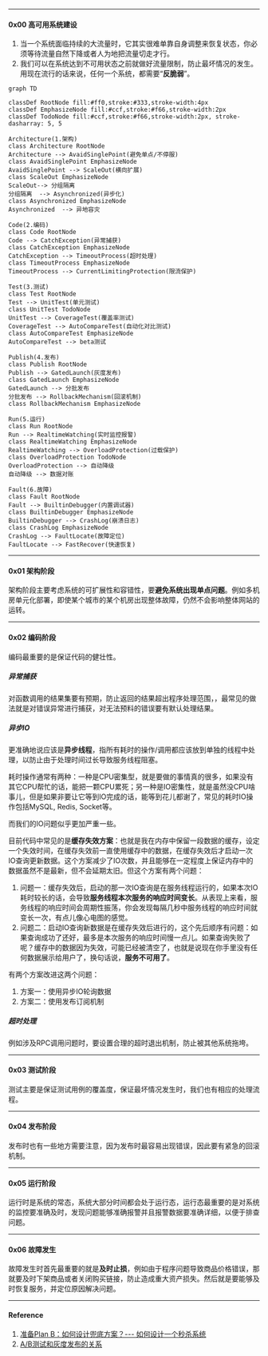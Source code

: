 



----

#### 0x00 高可用系统建设



1. 当一个系统面临持续的大流量时，它其实很难单靠自身调整来恢复状态，你必须等待流量自然下降或者人为地把流量切走才行。
2. 我们可以在系统达到不可用状态之前就做好流量限制，防止最坏情况的发生。用现在流行的话来说，任何一个系统，都需要“**反脆弱**”。



```mermaid
graph TD

classDef RootNode fill:#ff0,stroke:#333,stroke-width:4px
classDef EmphasizeNode fill:#ccf,stroke:#f66,stroke-width:2px
classDef TodoNode fill:#ccf,stroke:#f66,stroke-width:2px, stroke-dasharray: 5, 5

Architecture(1.架构)
class Architecture RootNode
Architecture --> AvaidSinglePoint(避免单点/不停服)
class AvaidSinglePoint EmphasizeNode
AvaidSinglePoint --> ScaleOut(横向扩展)
class ScaleOut EmphasizeNode
ScaleOut--> 分组隔离
分组隔离  --> Asynchronized(异步化)
class Asynchronized EmphasizeNode
Asynchronized  --> 异地容灾

Code(2.编码)
class Code RootNode
Code --> CatchException(异常捕获)
class CatchException EmphasizeNode
CatchException --> TimeoutProcess(超时处理)
class TimeoutProcess EmphasizeNode
TimeoutProcess --> CurrentLimitingProtection(限流保护)

Test(3.测试)
class Test RootNode
Test --> UnitTest(单元测试)
class UnitTest TodoNode
UnitTest --> CoverageTest(覆盖率测试)
CoverageTest --> AutoCompareTest(自动化对比测试)
class AutoCompareTest EmphasizeNode
AutoCompareTest --> beta测试

Publish(4.发布)
class Publish RootNode
Publish --> GatedLaunch(灰度发布)
class GatedLaunch EmphasizeNode
GatedLaunch --> 分批发布
分批发布 --> RollbackMechanism(回滚机制)
class RollbackMechanism EmphasizeNode

Run(5.运行)
class Run RootNode
Run --> RealtimeWatching(实时监控报警)
class RealtimeWatching EmphasizeNode
RealtimeWatching --> OverloadProtection(过载保护)
class OverloadProtection TodoNode
OverloadProtection --> 自动降级
自动降级 --> 数据对账

Fault(6.故障)
class Fault RootNode
Fault --> BuiltinDebugger(内置调试器)
class BuiltinDebugger EmphasizeNode
BuiltinDebugger --> CrashLog(崩溃日志)
class CrashLog EmphasizeNode
CrashLog --> FaultLocate(故障定位)
FaultLocate --> FastRecover(快速恢复)
```



---

#### 0x01 架构阶段

架构阶段主要考虑系统的可扩展性和容错性，要**避免系统出现单点问题**。例如多机房单元化部署，即使某个城市的某个机房出现整体故障，仍然不会影响整体网站的运转。



----

#### 0x02 编码阶段

编码最重要的是保证代码的健壮性。

##### 异常捕获

对函数调用的结果集要有预期，防止返回的结果超出程序处理范围，，最常见的做法就是对错误异常进行捕获，对无法预料的错误要有默认处理结果。

##### 异步IO

更准确地说应该是**异步线程**，指所有耗时的操作/调用都应该放到单独的线程中处理，以防止由于处理时间过长导致服务线程阻塞。

耗时操作通常有两种：一种是CPU密集型，就是要做的事情真的很多，如果没有其它CPU帮忙的话，能把一颗CPU累死；另一种是IO密集性，就是虽然没CPU啥事儿，但是如果非要让它等到IO完成的话，能等到花儿都谢了，常见的耗时IO操作包括MySQL, Redis, Socket等。

而我们的IO问题似乎更加严重一些。

目前代码中常见的是**缓存失效方案**：也就是我在内存中保留一段数据的缓存，设定一个失效时间，在缓存失效前一直使用缓存中的数据，在缓存失效后才启动一次IO查询更新数据。这个方案减少了IO次数，并且能够在一定程度上保证内存中的数据虽然不是最新，但不会延期太旧。但这个方案有两个问题：

1. 问题一：缓存失效后，启动的那一次IO查询是在服务线程运行的，如果本次IO耗时较长的话，会导致**服务线程本次服务的响应时间变长**。从表现上来看，服务线程的响应时间会周期性振荡，你会发现每隔几秒中服务线程的响应时间就变长一次，有点儿像心电图的感觉。
2. 问题二：启动IO查询新数据是在缓存失效后进行的，这个先后顺序有问题：如果查询成功了还好，最多是本次服务的响应时间慢一点儿。如果查询失败了呢？缓存中的数据因为失效，可能已经被清空了，也就是说现在你手里没有任何数据展示给用户了，换句话说，**服务不可用了**。

有两个方案改进这两个问题：

1. 方案一：使用异步IO轮询数据
2. 方案二：使用发布订阅机制



##### 超时处理

例如涉及RPC调用问题时，要设置合理的超时退出机制，防止被其他系统拖垮。



----

#### 0x03 测试阶段

测试主要是保证测试用例的覆盖度，保证最坏情况发生时，我们也有相应的处理流程。



----

#### 0x04 发布阶段

发布时也有一些地方需要注意，因为发布时最容易出现错误，因此要有紧急的回滚机制。



----

#### 0x05 运行阶段

运行时是系统的常态，系统大部分时间都会处于运行态，运行态最重要的是对系统的监控要准确及时，发现问题能够准确报警并且报警数据要准确详细，以便于排查问题。



---

#### 0x06 故障发生

故障发生时首先最重要的就是**及时止损**，例如由于程序问题导致商品价格错误，那就要及时下架商品或者关闭购买链接，防止造成重大资产损失。然后就是要能够及时恢复服务，并定位原因解决问题。



----

#### Reference

1. [准备Plan B：如何设计兜底方案？--- 如何设计一个秒杀系统](https://blog.csdn.net/u014231523/article/details/83005971)
2. [A/B测试和灰度发布的关系](http://www.appadhoc.com/blog/ab-testing-and-grey-release/)